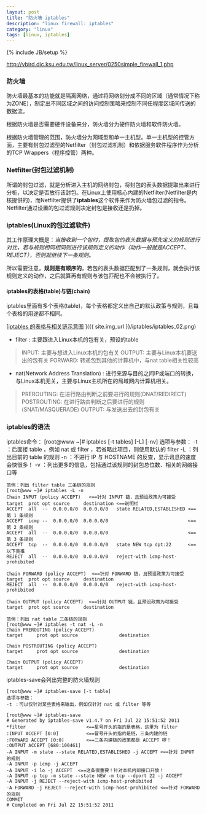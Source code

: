 ```yaml
---
layout: post
title: "防火墙 iptables"
description: "linux firewall: iptables"
category: "linux"
tags: [linux, iptables]
---
```

{% include JB/setup %}

http://vbird.dic.ksu.edu.tw/linux_server/0250simple_firewall_1.php

### 防火墙

防火墙最基本的功能就是隔离网络，通过将网络划分成不同的区域（通常情况下称为ZONE），制定出不同区域之间的访问控制策略来控制不同任程度区域间传送的数据流。

根据防火墙是否需要硬件设备来分，防火墙分为硬件防火墙和软件防火墙。

根据防火墙管理的范围，防火墙分为网域型和单一主机型。单一主机型的控管方面，主要有封包过滤型的Netfilter（封包过滤机制）和依据服务软件程序作为分析的TCP Wrappers（程序控管）两种。

### Netfilter(封包过滤机制)

所谓的封包过滤，就是分析进入主机的网络封包，将封包的表头数据提取出来进行分析，以决定是否放行该封包。在Linux上使用核心内建的Netfilter(Netfilter是内核提供的)，而Netfilter提供了**iptables**这个软件来作为防火墙包过滤的指令。Netfilter通过设置的包过滤规则决定封包是接收还是扔掉。

### iptables(Linux的包过滤软件)

其工作原理大概是：_当接收到一个包时，提取包的表头数据与预先定义的规则进行对比，若与规则相同相同则进行该规则定义的动作（动作一般就是ACCEPT、REJECT），否则就继续下一条规则。_

所以需要注意，**规则是有顺序的**，若包的表头数据匹配到了一条规则，就会执行该规则定义的动作，之后就算再有规则与该包匹配也不会被执行了。

#### iptables的表格(table)与链(chain)

iptables里面有多个表格(table)，每个表格都定义出自己的默认政策与规则，且每个表格的用途都不相同。

[[iptables 的表格与相关链示意图](http://vbird.dic.ksu.edu.tw/linux_server/0250simple_firewall_files/iptables_02.png) ]({{ site.img_url }}/iptables/iptables_02.png)

* filter : 主要跟进入Linux本机的包有关，预设的table
> INPUT: 主要与想进入Linux本机的包有关
> OUTPUT: 主要与Linux本机要送出的包有关
> FORWARD: 转递包到其他的计算机中，与nat table相关性较高
* nat(Network Address Translation) : 进行来源与目的之间IP或端口的转换，与Linux本机无关，主要与Linux主机所在的局域网内计算机相关。
> PREROUTING: 在进行路由判断之前要进行的规则(DNAT/REDIRECT)
> POSTROUTING: 在进行路由判断之后要进行的规则(SNAT/MASQUERADE)
> OUTPUT: 与发送出去的封包有关

<!--excerpt-->

### iptables的语法

iptables命令：
	[root@www ~]# iptables [-t tables] [-L] [-nv]
	选项与参数：
	-t ：后面接 table ，例如 nat 或 filter ，若省略此项目，则使用默认的 filter
	-L ：列出目前的 table 的规则
	-n ：不进行 IP 与 HOSTNAME 的反查，显示讯息的速度会快很多！
	-v ：列出更多的信息，包括通过该规则的封包总位数、相关的网络接口等

	范例：列出 filter table 三条链的规则
	[root@www ~]# iptables -L -n
	Chain INPUT (policy ACCEPT)   <==针对 INPUT 链，且预设政策为可接受
	target  prot opt source     destination <==说明栏
	ACCEPT  all  --  0.0.0.0/0  0.0.0.0/0   state RELATED,ESTABLISHED <==第 1 条规则
	ACCEPT  icmp --  0.0.0.0/0  0.0.0.0/0                             <==第 2 条规则
	ACCEPT  all  --  0.0.0.0/0  0.0.0.0/0                             <==第 3 条规则
	ACCEPT  tcp  --  0.0.0.0/0  0.0.0.0/0   state NEW tcp dpt:22      <==以下类推
	REJECT  all  --  0.0.0.0/0  0.0.0.0/0   reject-with icmp-host-prohibited

	Chain FORWARD (policy ACCEPT)  <==针对 FORWARD 链，且预设政策为可接受
	target  prot opt source     destination
	REJECT  all  --  0.0.0.0/0  0.0.0.0/0   reject-with icmp-host-prohibited

	Chain OUTPUT (policy ACCEPT)  <==针对 OUTPUT 链，且预设政策为可接受
	target  prot opt source     destination

	范例：列出 nat table 三条链的规则
	[root@www ~]# iptables -t nat -L -n
	Chain PREROUTING (policy ACCEPT)
	target     prot opt source               destination

	Chain POSTROUTING (policy ACCEPT)
	target     prot opt source               destination

	Chain OUTPUT (policy ACCEPT)
	target     prot opt source               destination

iptables-save会列出完整的防火墙规则

	[root@www ~]# iptables-save [-t table]
	选项与参数：
	-t ：可以仅针对某些表格来输出，例如仅针对 nat 或 filter 等等

	[root@www ~]# iptables-save
	# Generated by iptables-save v1.4.7 on Fri Jul 22 15:51:52 2011
	*filter                      <==星号开头的指的是表格，这里为 filter
	:INPUT ACCEPT [0:0]          <==冒号开头的指的是链，三条内建的链
	:FORWARD ACCEPT [0:0]        <==三条内建链的政策都是 ACCEPT 啰！
	:OUTPUT ACCEPT [680:100461]
	-A INPUT -m state --state RELATED,ESTABLISHED -j ACCEPT <==针对 INPUT 的规则
	-A INPUT -p icmp -j ACCEPT
	-A INPUT -i lo -j ACCEPT  <==这条很重要！针对本机内部接口开放！
	-A INPUT -p tcp -m state --state NEW -m tcp --dport 22 -j ACCEPT
	-A INPUT -j REJECT --reject-with icmp-host-prohibited
	-A FORWARD -j REJECT --reject-with icmp-host-prohibited <==针对 FORWARD 的规则
	COMMIT
	# Completed on Fri Jul 22 15:51:52 2011

